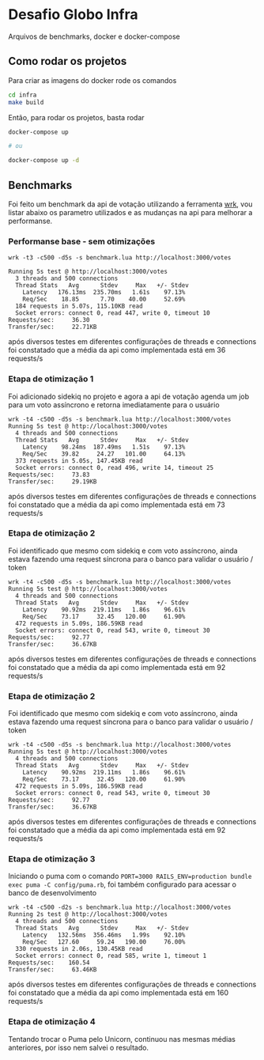 # Desafio Globo Infra

Arquivos de benchmarks, docker e docker-compose

## Como rodar os projetos

Para criar as imagens do docker rode os comandos

```bash
cd infra
make build
```

Então, para rodar os projetos, basta rodar

```bash
docker-compose up

# ou 

docker-compose up -d
```

## Benchmarks

Foi feito um benchmark da api de votação utilizando a ferramenta [wrk](https://github.com/wg/wrk), vou listar abaixo os parametro utilizados e as mudanças na api para melhorar a performanse.

### Performanse base - sem otimizações

```
wrk -t3 -c500 -d5s -s benchmark.lua http://localhost:3000/votes

Running 5s test @ http://localhost:3000/votes
  3 threads and 500 connections
  Thread Stats   Avg      Stdev     Max   +/- Stdev
    Latency   176.13ms  235.70ms   1.61s    97.13%
    Req/Sec    18.85      7.70    40.00     52.69%
  184 requests in 5.07s, 115.10KB read
  Socket errors: connect 0, read 447, write 0, timeout 10
Requests/sec:     36.30
Transfer/sec:     22.71KB
```

após diversos testes em diferentes configurações de threads e connections foi constatado que a média da api como implementada está em 36 requests/s

### Etapa de otimização 1

Foi adicionado sidekiq no projeto e agora a api de votação agenda um job para um voto assíncrono e retorna imediatamente para o usuário

```
wrk -t4 -c500 -d5s -s benchmark.lua http://localhost:3000/votes
Running 5s test @ http://localhost:3000/votes
  4 threads and 500 connections
  Thread Stats   Avg      Stdev     Max   +/- Stdev
    Latency    98.24ms  187.49ms   1.51s    97.13%
    Req/Sec    39.82     24.27   101.00     64.13%
  373 requests in 5.05s, 147.45KB read
  Socket errors: connect 0, read 496, write 14, timeout 25
Requests/sec:     73.83
Transfer/sec:     29.19KB
```

após diversos testes em diferentes configurações de threads e connections foi constatado que a média da api como implementada está em 73 requests/s

### Etapa de otimização 2

Foi identificado que mesmo com sidekiq e com voto assíncrono, ainda estava fazendo uma request síncrona para o banco para validar o usuário / token

```
wrk -t4 -c500 -d5s -s benchmark.lua http://localhost:3000/votes
Running 5s test @ http://localhost:3000/votes
  4 threads and 500 connections
  Thread Stats   Avg      Stdev     Max   +/- Stdev
    Latency    90.92ms  219.11ms   1.86s    96.61%
    Req/Sec    73.17     32.45   120.00     61.90%
  472 requests in 5.09s, 186.59KB read
  Socket errors: connect 0, read 543, write 0, timeout 30
Requests/sec:     92.77
Transfer/sec:     36.67KB
```

após diversos testes em diferentes configurações de threads e connections foi constatado que a média da api como implementada está em 92 requests/s

### Etapa de otimização 2

Foi identificado que mesmo com sidekiq e com voto assíncrono, ainda estava fazendo uma request síncrona para o banco para validar o usuário / token

```
wrk -t4 -c500 -d5s -s benchmark.lua http://localhost:3000/votes
Running 5s test @ http://localhost:3000/votes
  4 threads and 500 connections
  Thread Stats   Avg      Stdev     Max   +/- Stdev
    Latency    90.92ms  219.11ms   1.86s    96.61%
    Req/Sec    73.17     32.45   120.00     61.90%
  472 requests in 5.09s, 186.59KB read
  Socket errors: connect 0, read 543, write 0, timeout 30
Requests/sec:     92.77
Transfer/sec:     36.67KB
```

após diversos testes em diferentes configurações de threads e connections foi constatado que a média da api como implementada está em 92 requests/s


### Etapa de otimização 3

Iniciando o puma com o comando `PORT=3000 RAILS_ENV=production bundle exec puma -C config/puma.rb`, foi também configurado para acessar o banco de desenvolvimento

```
wrk -t4 -c500 -d2s -s benchmark.lua http://localhost:3000/votes
Running 2s test @ http://localhost:3000/votes
  4 threads and 500 connections
  Thread Stats   Avg      Stdev     Max   +/- Stdev
    Latency   132.56ms  356.46ms   1.99s    92.10%
    Req/Sec   127.60     59.24   190.00     76.00%
  330 requests in 2.06s, 130.45KB read
  Socket errors: connect 0, read 585, write 1, timeout 1
Requests/sec:    160.54
Transfer/sec:     63.46KB
```

após diversos testes em diferentes configurações de threads e connections foi constatado que a média da api como implementada está em 160 requests/s


### Etapa de otimização 4

Tentando trocar o Puma pelo Unicorn, continuou nas mesmas médias anteriores, por isso nem salvei o resultado.

